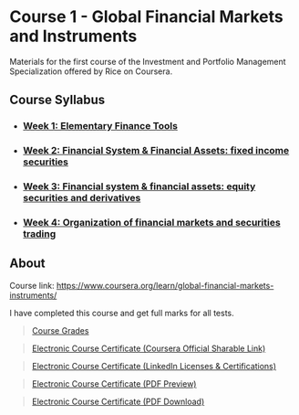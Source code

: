 # Course 1 - Global Financial Markets and Instruments

Materials for the first course of the Investment and Portfolio Management Specialization offered by Rice on Coursera.

## Course Syllabus
+ ### [Week 1: Elementary Finance Tools](https://github.com/PeterQiu0516/Rice-Investment-and-Portfolio-Management/tree/master/Couse%201:%20Global%20Financial%20Markets%20and%20Instruments/Week%201)
+ ### [Week 2: Financial System & Financial Assets: fixed income securities](https://github.com/PeterQiu0516/Rice-Investment-and-Portfolio-Management/tree/master/Couse%201:%20Global%20Financial%20Markets%20and%20Instruments/Week%202)
+ ### [Week 3: Financial system & financial assets: equity securities and derivatives](https://github.com/PeterQiu0516/Rice-Investment-and-Portfolio-Management/tree/master/Couse%201:%20Global%20Financial%20Markets%20and%20Instruments/Week%203)
+ ### [Week 4: Organization of financial markets and securities trading](https://github.com/PeterQiu0516/Rice-Investment-and-Portfolio-Management/tree/master/Couse%201:%20Global%20Financial%20Markets%20and%20Instruments/Week%204)

## About
Course link: https://www.coursera.org/learn/global-financial-markets-instruments/

I have completed this course and get full marks for all tests.

>[Course Grades](https://github.com/PeterQiu0516/Investment-and-Portfolio-Management-Exercise/blob/master/Couse%201:%20Global%20Financial%20Markets%20and%20Instruments/Course%20Grades.jpg)

>[Electronic Course Certificate (Coursera Official Sharable Link)](https://www.coursera.org/account/accomplishments/certificate/FX54BURKYDXE)

>[Electronic Course Certificate (LinkedIn Licenses & Certifications)](https://www.linkedin.com/in/%E6%98%8C%E5%85%83-%E9%82%B1-b75857198/)


>[Electronic Course Certificate (PDF Preview)](https://github.com/PeterQiu0516/Investment-and-Portfolio-Management-Exercise/blob/master/Couse%201:%20Global%20Financial%20Markets%20and%20Instruments/Course%20Certificate%20for%20Global%20Financial%20Markets%20and%20Instruments.pdf)

>[Electronic Course Certificate (PDF Download)](https://github.com/PeterQiu0516/Investment-and-Portfolio-Management-Exercise/raw/master/Couse%201:%20Global%20Financial%20Markets%20and%20Instruments/Course%20Certificate%20for%20Global%20Financial%20Markets%20and%20Instruments.pdf)
